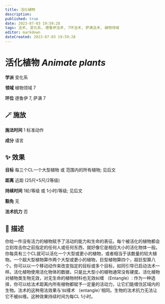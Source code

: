 ```yaml
---
title: 活化植物
description: 
published: true
date: 2023-07-03 19:59:28
tags: 法术, 变化系, 德鲁伊法术, 7环法术, 萨满法术, 植物领域
editor: markdown
dateCreated: 2023-07-03 19:59:28
---
```


# **活化植物** *Animate plants*

**学派** 变化系 

**领域** 植物领域 7

**环位** 德鲁伊 7, 萨满 7

## 🪄 施放

**施法时间** 1 标准动作

**成分** 语言

## ✨ 效果 

**目标** 每三个CL一个大型植物 或 范围内的所有植物; 见后文 

**距离** 近距 (25尺+5尺/2等级)  

**持续时间** 1轮/等级 或 1小时/等级; 见后文 

**豁免** 无

**法术抗力** 否

## 📖 描述

你给一件没有活力的植物赋予了活动的能力和生命的表征。每个被活化的植物都会立刻攻击你之前指定的任何人或任何东西，就好像它是相应大小的活化物体一般。你每具有三个CL就可以活化一个大型或更小的植物，或者相当于该数量的较大植物。一个超大型植物算作两个大型或更小的植物，巨型植物算四个，超巨型算八个。你可以以一个移动动作来改变指定的目标或多个目标，如同引导已启动法术一样。活化植物使用活化物体的数据，只是比大型小的植物通常没有硬度。活化植物对植物类生物无效，对无生命的植物材料也无效纠缠 （Entangle）: 作为一种选择，你可以给法术距离内所有植物都赋予一定量的活动力，让它们能缠住区域内的生物。法术的这种用法效果与‘纠缠术 （entangle）’相同。生物的法术抗力无法让它不被纠缠。这种效果持续时间为每CL 1小时。
    